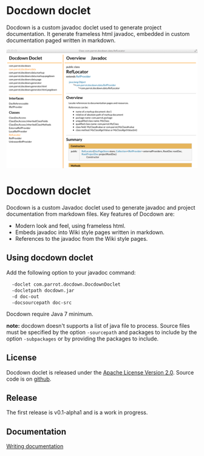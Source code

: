 # Docdown doclet

Docdown is a custom javadoc doclet used to generate project documentation. It generate frameless html javadoc, 
embedded in custom documentation paged written in markdown.

![screen copt](doc/screen.png?raw=true)

# Docdown doclet

Docdown is a custom Javadoc doclet used to generate javadoc and project documentation from markdown files.
Key features of Docdown are:

* Modern look and feel, using frameless html.
* Embeds javadoc into Wiki style pages written in markdown.
* References to the javadoc from the Wiki style pages.


## Using docdown doclet

Add the following option to your javadoc command:

```
  -doclet com.parrot.docdown.DocdownDoclet 
  -docletpath docdown.jar
  -d doc-out
  -docsourcepath doc-src
```

Docdown require Java 7 minimum.

**note:** docdown doesn't supports a list of java file to process. Source files must be specified by the option 
```-sourcepath``` and packages to include by the option ```-subpackages``` or by providing the packages to include.

## License

Docdown doclet is released under the [Apache License Version 2.0](http://www.apache.org/licenses/LICENSE-2.0.html). Source code is on
[github](http://www.github.com/nicolaschriste/docdown).


## Release

The first release is v0.1-alpha1 and is a work in progress.


## Documentation

[Writing documentation](doc/reference/doc.md)

